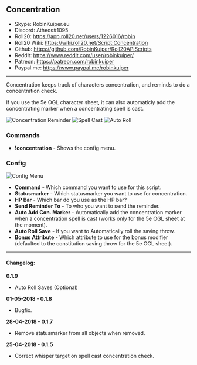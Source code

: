 ## Concentration

* Skype: RobinKuiper.eu
* Discord: Atheos#1095
* Roll20: https://app.roll20.net/users/1226016/robin
* Roll20 Wiki: https://wiki.roll20.net/Script:Concentration
* Github: https://github.com/RobinKuiper/Roll20APIScripts
* Reddit: https://www.reddit.com/user/robinkuiper/
* Patreon: https://patreon.com/robinkuiper
* Paypal.me: https://www.paypal.me/robinkuiper

---

Concentration keeps track of characters concentration, and reminds to do a concentration check.

If you use the 5e OGL character sheet, it can also automaticly add the concentrating marker when a concentrating spell is cast.

![Concentration Reminder](https://i.imgur.com/zEVJpOH.png "Concentration Reminder")
![Spell Cast](https://i.imgur.com/HucNIDc.png "Spell Cast")
![Auto Roll](https://i.imgur.com/J4nABJN.png "Auto Roll")

### Commands

* **!concentration** - Shows the config menu.

### Config

![Config Menu](https://i.imgur.com/P2Siu61.png "Config Menu")

* **Command** - Which command you want to use for this script.
* **Statusmarker** - Which statusmarker you want to use for concentration.
* **HP Bar** - Which bar do you use as the HP bar?
* **Send Reminder To** - To who you want to send the reminder.
* **Auto Add Con. Marker** - Automatically add the concentration marker when a concentration spell is cast (works only for the 5e OGL sheet at the moment).
* **Auto Roll Save** - If you want to Automatically roll the saving throw.
* **Bonus Attribute** - Which attribute to use for the bonus modifier (defaulted to the constitution saving throw for the 5e OGL sheet).

---

#### Changelog:
**0.1.9**
* Auto Roll Saves (Optional)

**01-05-2018 - 0.1.8**
* Bugfix.

**28-04-2018 - 0.1.7**
* Remove statusmarker from all objects when removed.

**25-04-2018 - 0.1.5**
* Correct whisper target on spell cast concentration check.